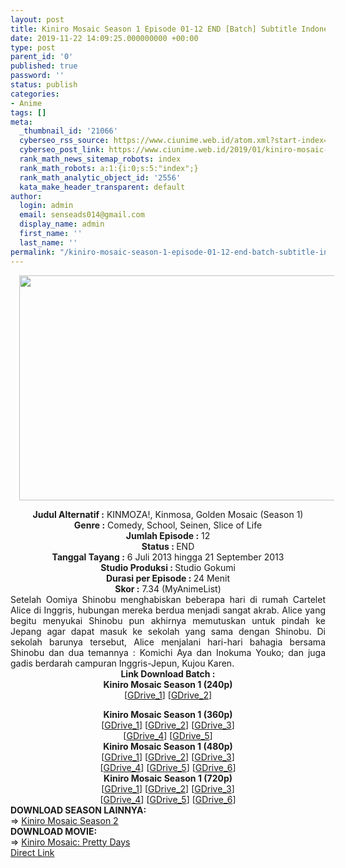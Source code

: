 ```yaml
---
layout: post
title: Kiniro Mosaic Season 1 Episode 01-12 END [Batch] Subtitle Indonesia
date: 2019-11-22 14:09:25.000000000 +00:00
type: post
parent_id: '0'
published: true
password: ''
status: publish
categories:
- Anime
tags: []
meta:
  _thumbnail_id: '21066'
  cyberseo_rss_source: https://www.ciunime.web.id/atom.xml?start-index=1651&max-results=150
  cyberseo_post_link: https://www.ciunime.web.id/2019/01/kiniro-mosaic-season-1-episode-01-12.html
  rank_math_news_sitemap_robots: index
  rank_math_robots: a:1:{i:0;s:5:"index";}
  rank_math_analytic_object_id: '2556'
  kata_make_header_transparent: default
author:
  login: admin
  email: senseads014@gmail.com
  display_name: admin
  first_name: ''
  last_name: ''
permalink: "/kiniro-mosaic-season-1-episode-01-12-end-batch-subtitle-indonesia/"
---
```

<div class="separator" style="clear: both; text-align: center;"><a href="https://3.bp.blogspot.com/-JVNyyHW9sYc/XDTuQoQcdhI/AAAAAAAAGyI/GC4-Edsr-tIE3MKP-okTC098h_iG37L6gCLcBGAs/s1600/Kiniro%2BMosaic%2BSeason%2B1.jpg" imageanchor="1" style="margin-left: 1em; margin-right: 1em;"><img border="0" data-original-height="720" data-original-width="1280" height="360" src="{{ site.baseurl }}/assets/2019/11/Kiniro%2BMosaic%2BSeason%2B1.jpg" width="640" /></a></div>
<p>
<div style="text-align: center;"><b>Judul Alternatif :</b> KINMOZA!, Kinmosa, Golden Mosaic (Season 1)</div>
<div style="text-align: center;"><b><b>Genre :</b></b> Comedy, School, Seinen, Slice of Life</div>
<div style="text-align: center;"><b>Jumlah Episode :</b> 12<br /><b>Status :&nbsp;</b>END<br /><b>Tanggal Tayang :</b> 6 Juli 2013 hingga 21 September 2013<br /><b>Studio Produksi : </b>Studio Gokumi<br /><b>Durasi per Episode :&nbsp;</b>24 Menit</div>
<div style="text-align: center;"><b>Skor :</b> 7.34 (MyAnimeList)</div>
<div style="text-align: justify;"></div>
<div style="text-align: justify;">Setelah Oomiya Shinobu menghabiskan beberapa hari di rumah Cartelet Alice di Inggris, hubungan mereka berdua menjadi sangat akrab. Alice yang begitu menyukai Shinobu pun akhirnya memutuskan untuk pindah ke Jepang agar dapat masuk ke sekolah yang sama dengan Shinobu. Di sekolah barunya tersebut, Alice menjalani hari-hari bahagia bersama Shinobu dan dua temannya : Komichi Aya dan Inokuma Youko; dan juga gadis berdarah campuran Inggris-Jepun, Kujou Karen.</div>
<div style="text-align: justify;"></div>
<div style="text-align: justify;"></div>
<div style="text-align: center;"><b>Link Download Batch :</b></div>
<div style="text-align: center;">
<div style="text-align: center;"><b>Kiniro Mosaic Season 1 (240p)</b></div>
<div style="text-align: center;">[<a href="https://drive.google.com/uc?id=1WXZVjNjonVZJ7i7ctaOChjOWFTBtC-Vi" target="_blank" rel="noopener">GDrive_1</a>]&nbsp;[<a href="https://drive.google.com/uc?id=0BzA_tdTj2Vy0SzdpR0IzcUZvS1k" target="_blank" rel="noopener">GDrive_2</a>]</div>
<p></div>
<div style="text-align: center;"><b>Kiniro Mosaic Season 1 (360p)</b></div>
<div style="text-align: center;">[<a href="https://drive.google.com/uc?id=1mosgaa8NMgUeZ9wEO9lInZkV9Q93BJlz" target="_blank" rel="noopener">GDrive_1</a>] [<a href="https://drive.google.com/uc?id=1z5jY-WtixNPakP2hXHqHvLfNZuo7oWfV" target="_blank" rel="noopener">GDrive_2</a>] [<a href="https://drive.google.com/uc?id=1gqNB1ZT7UJ4VNifNoTtxGvyRvajQczqg" target="_blank" rel="noopener">GDrive_3</a>]<br />[<a href="https://drive.google.com/uc?id=12IATXU2En42MlQ4qQIbZqqnklyBIglNY" target="_blank" rel="noopener">GDrive_4</a>]&nbsp;[<a href="https://drive.google.com/uc?id=0BzA_tdTj2Vy0SVRHTUdDMGJNd28" target="_blank" rel="noopener">GDrive_5</a>]</div>
<div style="text-align: center;"></div>
<div style="text-align: center;"><b>Kiniro Mosaic Season 1 (480p)</b><br />[<a href="https://drive.google.com/uc?id=1lfYTEKpKR9qJSu1hSULi2gV_uPdyPb43" target="_blank" rel="noopener">GDrive_1</a>] [<a href="https://drive.google.com/uc?id=1fkXozeUt3wfJWjbuc7pX90hA_f5v3Ehp" target="_blank" rel="noopener">GDrive_2</a>] [<a href="https://drive.google.com/uc?id=1k3_Z9EBEfgNyNFuttKd-umY5vpi8yq_Z" target="_blank" rel="noopener">GDrive_3</a>]<br />[<a href="https://drive.google.com/uc?id=1LSumruZWgNnU-j6Bg8_QfXxwDYzOmIPl" target="_blank" rel="noopener">GDrive_4</a>] [<a href="https://drive.google.com/uc?id=1L5IvTaE24ahfwHqQIb1iMzSfIiV9m8dv" target="_blank" rel="noopener">GDrive_5</a>] [<a href="https://drive.google.com/uc?id=1pHDXSyep15BKUqXajgWH9s3_ziHAn7mu" target="_blank" rel="noopener">GDrive_6</a>]</div>
<div style="text-align: center;"><b>Kiniro Mosaic Season 1 (720p)</b><br />[<a href="https://drive.google.com/uc?id=1Pw2DXfumeusWcV2qOWJLL18wss-rA5uv" target="_blank" rel="noopener">GDrive_1</a>] [<a href="https://drive.google.com/uc?id=1yhbcHaB9T8nOw7cG20mOFAyG7oGt2xUF" target="_blank" rel="noopener">GDrive_2</a>] [<a href="https://drive.google.com/uc?id=1_QtyAYyRYekjOmkCekJbrEzQbQbg9xX1" target="_blank" rel="noopener">GDrive_3</a>]<br />[<a href="https://drive.google.com/uc?id=1UAHTl8hmlfDFqI2a6E3WierYO86E9Ios" target="_blank" rel="noopener">GDrive_4</a>] [<a href="https://drive.google.com/uc?id=16RHmWBplKBtDsObXMOWPkPOiywj4REDz" target="_blank" rel="noopener">GDrive_5</a>] [<a href="https://drive.google.com/uc?id=1oKuCccdEBMMtYlC-ivJYSLqBA5XAHsOF" target="_blank" rel="noopener">GDrive_6</a>]
<div style="text-align: justify;"></div>
<div style="text-align: justify;"></div>
<div style="text-align: justify;"><b>DOWNLOAD SEASON LAINNYA:</b></div>
<div style="text-align: justify;"></div>
<div style="text-align: justify;">=&gt; <a href="https://www.ciunime.web.id/2019/01/kiniro-mosaic-season-2-episode-01-12.html" target="_blank" rel="noopener">Kiniro Mosaic Season 2</a></div>
<div style="text-align: justify;">
<div style="text-align: justify;"><b>DOWNLOAD MOVIE:</b></div>
<div style="text-align: justify;"></div>
<div style="text-align: justify;">=&gt;&nbsp;<a href="https://www.ciunime.web.id/2019/11/kiniro-mosaic-pretty-days-movie.html" target="_blank" rel="noopener">Kiniro Mosaic: Pretty Days</a></div>
<div style="text-align: justify;"></div>
</div>
</div>
<link rel="stylesheet" href="https://cdnjs.cloudflare.com/ajax/libs/font-awesome/4.7.0/css/font-awesome.min.css" />
<div class="divbtn"> <a href="https://handymansurrender.com/fihup8buzv?key=94550f7ce39444073321dde3b8782f97" class="btn"><i class="fa fa-download"></i> Direct Link</a> </div>
